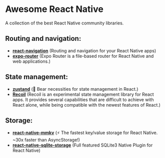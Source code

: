 # Awesome React Native
A collection of the best React Native community libraries.

## Routing and navigation:
- [**react-navigation**](https://github.com/react-navigation/react-navigation?tab=readme-ov-file) (Routing and navigation for your React Native apps)
- [**expo-router**](https://github.com/expo/expo/tree/main/packages/expo-router) (Expo Router is a file-based router for React Native and web applications.)

## State management:
- [**zustand**](https://github.com/pmndrs/zustand) (🐻 Bear necessities for state management in React.)
- [**Recoil**](https://github.com/facebookexperimental/Recoil) (Recoil is an experimental state management library for React apps. It provides several capabilities that are difficult to achieve with React alone, while being compatible with the newest features of React.)

## Storage:
- [**react-native-mmkv**](https://github.com/mrousavy/react-native-mmkv) (⚡️ The fastest key/value storage for React Native. ~30x faster than AsyncStorage!)
- [**react-native-sqlite-storage**](https://github.com/andpor/react-native-sqlite-storage) (Full featured SQLite3 Native Plugin for React Native)
